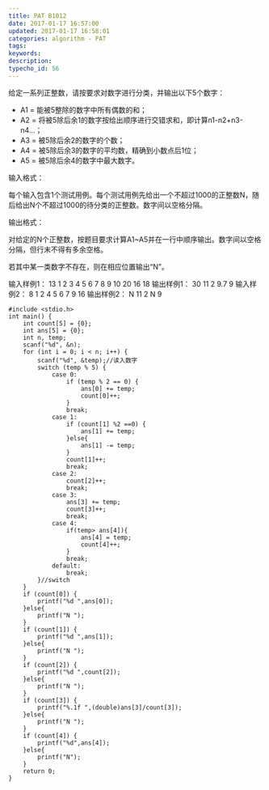 ```yaml
---
title: PAT B1012
date: 2017-01-17 16:57:00
updated: 2017-01-17 16:58:01
categories: algorithm - PAT
tags: 
keywords:
description:
typecho_id: 56
---
```


给定一系列正整数，请按要求对数字进行分类，并输出以下5个数字：

 - A1 = 能被5整除的数字中所有偶数的和； 
 - A2 = 将被5除后余1的数字按给出顺序进行交错求和，即计算n1-n2+n3-n4...；
 - A3 = 被5除后余2的数字的个数；
 - A4 = 被5除后余3的数字的平均数，精确到小数点后1位；
 - A5 = 被5除后余4的数字中最大数字。

输入格式：

每个输入包含1个测试用例。每个测试用例先给出一个不超过1000的正整数N，随后给出N个不超过1000的待分类的正整数。数字间以空格分隔。

输出格式：

对给定的N个正整数，按题目要求计算A1~A5并在一行中顺序输出。数字间以空格分隔，但行末不得有多余空格。

若其中某一类数字不存在，则在相应位置输出“N”。

输入样例1：
13 1 2 3 4 5 6 7 8 9 10 20 16 18
输出样例1：
30 11 2 9.7 9
输入样例2：
8 1 2 4 5 6 7 9 16
输出样例2：
N 11 2 N 9

    #include <stdio.h>
    int main() {
        int count[5] = {0};
        int ans[5] = {0};
        int n, temp;
        scanf("%d", &n);
        for (int i = 0; i < n; i++) {
            scanf("%d", &temp);//读入数字
            switch (temp % 5) {
                case 0:
                    if (temp % 2 == 0) {
                        ans[0] += temp;
                        count[0]++;
                    }
                    break;
                case 1:
                    if (count[1] %2 ==0) {
                        ans[1] += temp;
                    }else{
                        ans[1] -= temp;
                    }
                    count[1]++;
                    break;
                case 2:
                    count[2]++;
                    break;
                case 3:
                    ans[3] += temp;
                    count[3]++;
                    break;
                case 4:
                    if(temp> ans[4]){
                        ans[4] = temp;
                        count[4]++;
                    }
                    break;
                default:
                    break;
            }//switch
        }
        if (count[0]) {
            printf("%d ",ans[0]);
        }else{
            printf("N ");
        }
        if (count[1]) {
            printf("%d ",ans[1]);
        }else{
            printf("N ");
        }
        if (count[2]) {
            printf("%d ",count[2]);
        }else{
            printf("N ");
        }
        if (count[3]) {
            printf("%.1f ",(double)ans[3]/count[3]);
        }else{
            printf("N ");
        }
        if (count[4]) {
            printf("%d",ans[4]);
        }else{
            printf("N");
        }
        return 0;
    }